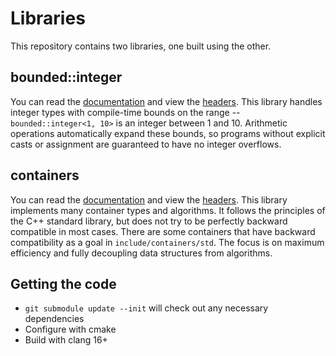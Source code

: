 # Libraries

This repository contains two libraries, one built using the other.

## bounded::integer

You can read the [documentation](bounded-readme.md) and view the [headers](include/bounded). This library handles integer types with compile-time bounds on the range -- `bounded::integer<1, 10>` is an integer between 1 and 10. Arithmetic operations automatically expand these bounds, so programs without explicit casts or assignment are guaranteed to have no integer overflows.

## containers

You can read the [documentation](containers-readme.md) and view the [headers](include/containers). This library implements many container types and algorithms. It follows the principles of the C++ standard library, but does not try to be perfectly backward compatible in most cases. There are some containers that have backward compatibility as a goal in `include/containers/std`. The focus is on maximum efficiency and fully decoupling data structures from algorithms.

## Getting the code

* `git submodule update --init` will check out any necessary dependencies
* Configure with cmake
* Build with clang 16+